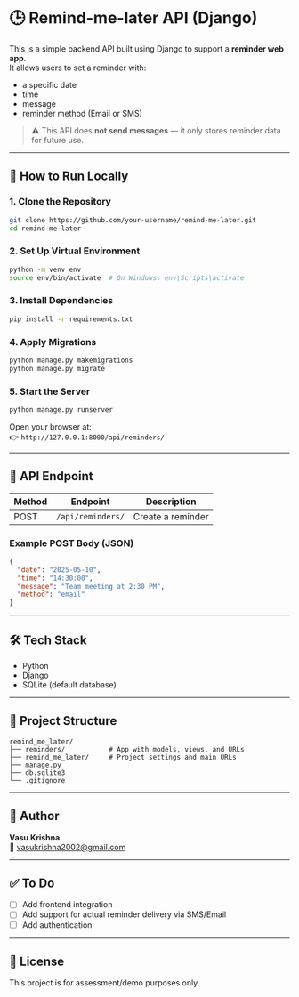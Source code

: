 
# 🕒 Remind-me-later API (Django)

This is a simple backend API built using Django to support a **reminder web app**.  
It allows users to set a reminder with:
- a specific date
- time
- message
- reminder method (Email or SMS)

> ⚠️ This API does **not send messages** — it only stores reminder data for future use.

---

## 🚀 How to Run Locally

### 1. Clone the Repository

```bash
git clone https://github.com/your-username/remind-me-later.git
cd remind-me-later
```

### 2. Set Up Virtual Environment

```bash
python -m venv env
source env/bin/activate  # On Windows: env\Scripts\activate
```

### 3. Install Dependencies

```bash
pip install -r requirements.txt
```

### 4. Apply Migrations

```bash
python manage.py makemigrations
python manage.py migrate
```

### 5. Start the Server

```bash
python manage.py runserver
```

Open your browser at:  
👉 `http://127.0.0.1:8000/api/reminders/`

---

## 📮 API Endpoint

| Method | Endpoint           | Description        |
|--------|--------------------|--------------------|
| POST   | `/api/reminders/`  | Create a reminder  |

### Example POST Body (JSON)

```json
{
  "date": "2025-05-10",
  "time": "14:30:00",
  "message": "Team meeting at 2:30 PM",
  "method": "email"
}
```

---

## 🛠 Tech Stack

- Python
- Django
- SQLite (default database)

---

## 📁 Project Structure

```
remind_me_later/
├── reminders/           # App with models, views, and URLs
├── remind_me_later/     # Project settings and main URLs
├── manage.py
├── db.sqlite3
└── .gitignore
```

---

## 👤 Author

**Vasu Krishna**  
📧 vasukrishna2002@gmail.com

---

## ✅ To Do

- [ ] Add frontend integration
- [ ] Add support for actual reminder delivery via SMS/Email
- [ ] Add authentication

---

## 📄 License

This project is for assessment/demo purposes only.
